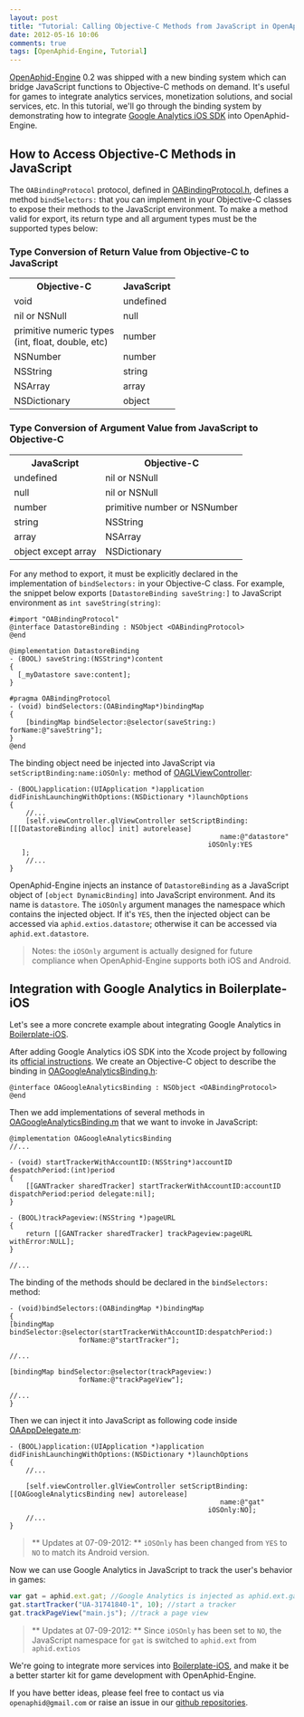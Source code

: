 ```yaml
---
layout: post
title: "Tutorial: Calling Objective-C Methods from JavaScript in OpenAphid-Engine"
date: 2012-05-16 10:06
comments: true
tags: [OpenAphid-Engine, Tutorial]
---
```


[OpenAphid-Engine](https://github.com/openaphid) 0.2 was shipped with a new binding system which can bridge JavaScript functions to Objective-C methods on demand. It's useful for games to integrate analytics services, monetization solutions, and social services, etc. In this tutorial, we'll go through the binding system by demonstrating how to integrate [Google Analytics iOS SDK](https://developers.google.com/analytics/devguides/collection/ios/) into OpenAphid-Engine. 

<!-- more -->

## How to Access Objective-C Methods in JavaScript

The `OABindingProtocol` protocol, defined in [OABindingProtocol.h](https://github.com/openaphid/Runtime/blob/master/PreBuild/OABindingProtocol.h), defines a method `bindSelectors:` that you can implement in your Objective-C classes to expose their methods to the JavaScript environment. To make a method valid for export, its return type and all argument types must be the supported types below:

### Type Conversion of Return Value from Objective-C to JavaScript

<table class="aphid-table">
	<tr>
		<th>Objective-C</th>
		<th>JavaScript</th>
	</tr>
	<tr>
		<td>void</td> <td>undefined</td>
	</tr>
	<tr>
		<td>nil or NSNull</td> <td>null</td>
	</tr>
	<tr>
		<td>primitive numeric types<br/>(int, float, double, etc)</td> <td>number</td>
	</tr>
	<tr>
		<td>NSNumber</td> <td>number</td>
	</tr>
	<tr>
		<td>NSString</td> <td>string</td>
	</tr>
	<tr>
		<td>NSArray</td> <td>array</td>
	</tr>
	<tr>
		<td>NSDictionary</td> <td>object</td>
	</tr>
</table>

### Type Conversion of Argument Value from JavaScript to Objective-C

<table class="aphid-table">
	<tr>
		<th>JavaScript</th> <th>Objective-C</th>
	</tr>
	<tr>
		<td>undefined</td> <td>nil or NSNull</td>
	</tr>
	<tr>
		<td>null</td> <td>nil or NSNull</td>
	</tr>
	<tr>
		<td>number</td> <td>primitive number or NSNumber</td>
	</tr>
	<tr>
		<td>string</td> <td>NSString</td>
	</tr>
	<tr>
		<td>array</td> <td>NSArray</td>
	</tr>
	<tr>
		<td>object except array</td> <td>NSDictionary</td>
	</tr>
</table>

For any method to export, it must be explicitly declared in the implementation of `bindSelectors:` in your Objective-C class. For example, the snippet below exports `[DatastoreBinding saveString:]` to JavaScript environment as `int saveString(string)`:

```objective_c
#import "OABindingProtocol"
@interface DatastoreBinding : NSObject <OABindingProtocol>
@end

@implementation DatastoreBinding
- (BOOL) saveString:(NSString*)content
{
  [_myDatastore save:content];
}

#pragma OABindingProtocol
- (void) bindSelectors:(OABindingMap*)bindingMap
{
	[bindingMap bindSelector:@selector(saveString:) forName:@"saveString"];
}
@end
```

The binding object need be injected into JavaScript via `setScriptBinding:name:iOSOnly:` method of [OAGLViewController](https://github.com/openaphid/Runtime/blob/master/PreBuild/OAGLViewController.h):

```objective_c
- (BOOL)application:(UIApplication *)application didFinishLaunchingWithOptions:(NSDictionary *)launchOptions
{
	//...
	[self.viewController.glViewController setScriptBinding:[[[DatastoreBinding alloc] init] autorelease] 
                                                    name:@"datastore" 
                                                 iOSOnly:YES
   ];
	//...
}
```

OpenAphid-Engine injects an instance of `DatastoreBinding` as a JavaScript object of `[object DynamicBinding]` into JavaScript environment. And its name is `datastore`. The `iOSOnly` argument manages the namespace which contains the injected object. If it's `YES`, then the injected object can be accessed via `aphid.extios.datastore`; otherwise it can be accessed via `aphid.ext.datastore`. 

> Notes: the `iOSOnly` argument is actually designed for future compliance when OpenAphid-Engine supports both iOS and Android.

## Integration with Google Analytics in Boilerplate-iOS

Let's see a more concrete example about integrating Google Analytics in [Boilerplate-iOS](https://github.com/openaphid/Boilerplate-iOS). 

After adding Google Analytics iOS SDK into the Xcode project by following its [official instructions](https://developers.google.com/analytics/devguides/collection/ios/devguide#gettingStarted). We create an Objective-C object to describe the binding in [OAGoogleAnalyticsBinding.h](https://github.com/openaphid/Boilerplate-iOS/blob/master/Boilerplate/Boilerplate/OAGoogleAnalyticsBinding.h):

```objective_c
@interface OAGoogleAnalyticsBinding : NSObject <OABindingProtocol>
@end
```

Then we add implementations of several methods in [OAGoogleAnalyticsBinding.m](https://github.com/openaphid/Boilerplate-iOS/blob/master/Boilerplate/Boilerplate/OAGoogleAnalyticsBinding.m) that we want to invoke in JavaScript:

```objective_c
@implementation OAGoogleAnalyticsBinding
//...

- (void) startTrackerWithAccountID:(NSString*)accountID despatchPeriod:(int)period
{
	[[GANTracker sharedTracker] startTrackerWithAccountID:accountID dispatchPeriod:period delegate:nil];
}

- (BOOL)trackPageview:(NSString *)pageURL
{
	return [[GANTracker sharedTracker] trackPageview:pageURL withError:NULL];
}

//...
```

The binding of the methods should be declared in the `bindSelectors:` method:

```objective_c
- (void)bindSelectors:(OABindingMap *)bindingMap
{
[bindingMap bindSelector:@selector(startTrackerWithAccountID:despatchPeriod:)
                 forName:@"startTracker"];

//...

[bindingMap bindSelector:@selector(trackPageview:)
                 forName:@"trackPageView"];
  
//...
}
```

Then we can inject it into JavaScript as following code inside [OAAppDelegate.m](https://github.com/openaphid/Boilerplate-iOS/blob/master/Boilerplate/Boilerplate/OAAppDelegate.m):

```objective_c
- (BOOL)application:(UIApplication *)application didFinishLaunchingWithOptions:(NSDictionary *)launchOptions
{
	//...

	[self.viewController.glViewController setScriptBinding:[[OAGoogleAnalyticsBinding new] autorelease]  
                                                    name:@"gat" 
                                                 iOSOnly:NO];
	//...
}

```
> ** Updates at 07-09-2012: ** `iOSOnly` has been changed from `YES` to `NO` to match its Android version.

Now we can use Google Analytics in JavaScript to track the user's behavior in games:

```javascript
var gat = aphid.ext.gat; //Google Analytics is injected as aphid.ext.gat
gat.startTracker("UA-31741840-1", 10); //start a tracker
gat.trackPageView("main.js"); //track a page view
```
> ** Updates at 07-09-2012: ** Since `iOSOnly` has been set to `NO`, the JavaScript namespace for `gat` is switched to `aphid.ext` from `aphid.extios`

We're going to integrate more services into [Boilerplate-iOS](https://github.com/openaphid/Boilerplate-iOS), and make it be a better starter kit for game development with OpenAphid-Engine.

If you have better ideas, please feel free to contact us via `openaphid@gmail.com` or raise an issue in our [github repositories](https://github.com/openaphid). 
